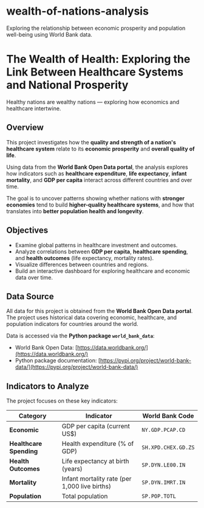 # wealth-of-nations-analysis
Exploring the relationship between economic prosperity and population well-being using World Bank data.
# The Wealth of Health: Exploring the Link Between Healthcare Systems and National Prosperity

Healthy nations are wealthy nations — exploring how economics and healthcare intertwine.

## Overview
This project investigates how the **quality and strength of a nation's healthcare system** relate to its **economic prosperity** and **overall quality of life**.  

Using data from the **World Bank Open Data portal**, the analysis explores how indicators such as **healthcare expenditure**, **life expectancy**, **infant mortality**, and **GDP per capita** interact across different countries and over time.  

The goal is to uncover patterns showing whether nations with **stronger economies** tend to build **higher-quality healthcare systems**, and how that translates into **better population health and longevity**.

## Objectives
- Examine global patterns in healthcare investment and outcomes.
- Analyze correlations between **GDP per capita**, **healthcare spending**, and **health outcomes** (life expectancy, mortality rates).
- Visualize differences between countries and regions.
- Build an interactive dashboard for exploring healthcare and economic data over time.

## Data Source
All data for this project is obtained from the **World Bank Open Data portal**.  
The project uses historical data covering economic, healthcare, and population indicators for countries around the world.

Data is accessed via the **Python package `world_bank_data`**:
- World Bank Open Data: [https://data.worldbank.org/](https://data.worldbank.org/)
- Python package documentation: [https://pypi.org/project/world-bank-data/](https://pypi.org/project/world-bank-data/)

## Indicators to Analyze
The project focuses on these key indicators:

| Category | Indicator | World Bank Code |
|----------|-----------|----------------|
| **Economic** | GDP per capita (current US$) | `NY.GDP.PCAP.CD` |
| **Healthcare Spending** | Health expenditure (% of GDP) | `SH.XPD.CHEX.GD.ZS` |
| **Health Outcomes** | Life expectancy at birth (years) | `SP.DYN.LE00.IN` |
| **Mortality** | Infant mortality rate (per 1,000 live births) | `SP.DYN.IMRT.IN` |
| **Population** | Total population | `SP.POP.TOTL` |




